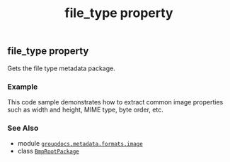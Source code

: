 ﻿---
title: file_type property
second_title: GroupDocs.Metadata for Python via .NET API References
description: 
type: docs
url: /python-net/groupdocs.metadata.formats.image/bmprootpackage/file_type/
is_root: false
weight: 120
---

## file_type property


Gets the file type metadata package.

### Example 


This code sample demonstrates how to extract common image properties such as width and height, MIME type, byte order, etc.

### See Also
* module [`groupdocs.metadata.formats.image`](../../)
* class [`BmpRootPackage`](/metadata/python-net/groupdocs.metadata.formats.image/bmprootpackage)
